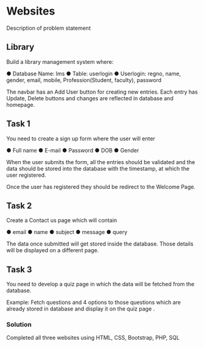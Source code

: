 # Websites

Description of problem statement

## Library
Build a library management system where:

●   Database Name: lms
●   Table: userlogin 
●   Userlogin:
    regno, name, gender, email, mobile, Profession(Student, faculty), password

The navbar has an Add User button for creating new entries.
Each entry has Update, Delete buttons and changes are reflected in database and homepage.

## Task 1

You need to create a sign up form where the user will enter

●   Full name
●   E-mail
●   Password
●   DOB
●   Gender 

When the user submits the form, all the entries should be validated and the data should be stored into the database with the timestamp, at which the user registered.

Once the user has registered they should be redirect to the Welcome Page.

## Task 2

Create a Contact us page which will contain

●   email
●   name
●   subject
●   message 
●   query

The data once submitted will get stored inside the database.
Those details will be displayed on a different page.

## Task 3

You need to develop a quiz page in which the data will be fetched from the database.

Example: Fetch questions and 4 options to those questions which are already stored in database and display it on the quiz page .

### Solution
Completed all three websites using HTML, CSS, Bootstrap, PHP, SQL